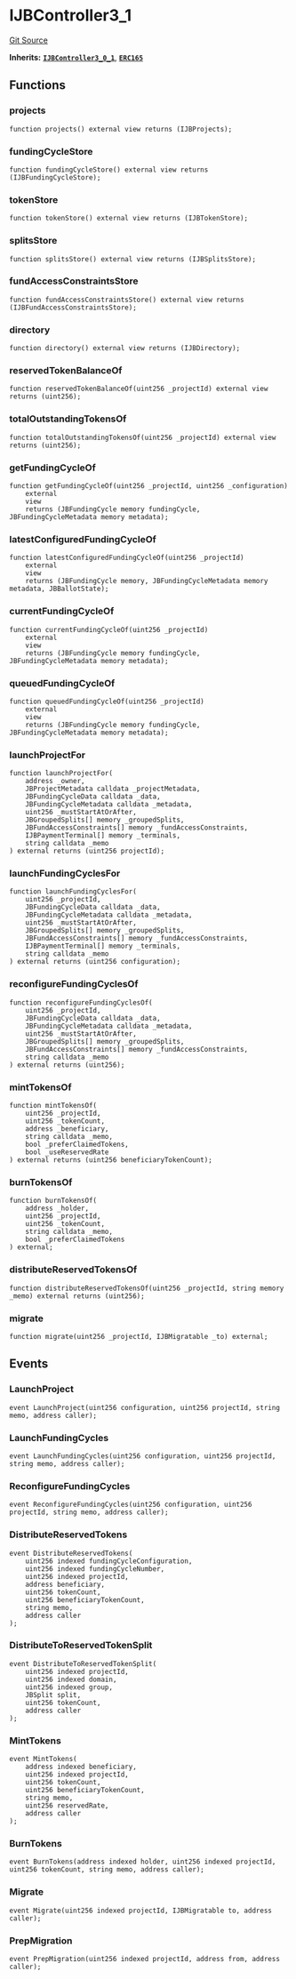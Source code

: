 # IJBController3_1
[Git Source](https://github.com/jbx-protocol/juice-contracts-v3/blob/48fe7091a30761fa42ce394c68aad2fcf639ea53/contracts/interfaces/IJBController3_1.sol)

**Inherits:**
[**`IJBController3_0_1`**](/v4/deprecated/v3/interfaces/ijbcontroller3_0_1/), [**`ERC165`**](https://docs.openzeppelin.com/contracts/4.x/api/utils#ERC165)


## Functions
### projects


```solidity
function projects() external view returns (IJBProjects);
```

### fundingCycleStore


```solidity
function fundingCycleStore() external view returns (IJBFundingCycleStore);
```

### tokenStore


```solidity
function tokenStore() external view returns (IJBTokenStore);
```

### splitsStore


```solidity
function splitsStore() external view returns (IJBSplitsStore);
```

### fundAccessConstraintsStore


```solidity
function fundAccessConstraintsStore() external view returns (IJBFundAccessConstraintsStore);
```

### directory


```solidity
function directory() external view returns (IJBDirectory);
```

### reservedTokenBalanceOf


```solidity
function reservedTokenBalanceOf(uint256 _projectId) external view returns (uint256);
```

### totalOutstandingTokensOf


```solidity
function totalOutstandingTokensOf(uint256 _projectId) external view returns (uint256);
```

### getFundingCycleOf


```solidity
function getFundingCycleOf(uint256 _projectId, uint256 _configuration)
    external
    view
    returns (JBFundingCycle memory fundingCycle, JBFundingCycleMetadata memory metadata);
```

### latestConfiguredFundingCycleOf


```solidity
function latestConfiguredFundingCycleOf(uint256 _projectId)
    external
    view
    returns (JBFundingCycle memory, JBFundingCycleMetadata memory metadata, JBBallotState);
```

### currentFundingCycleOf


```solidity
function currentFundingCycleOf(uint256 _projectId)
    external
    view
    returns (JBFundingCycle memory fundingCycle, JBFundingCycleMetadata memory metadata);
```

### queuedFundingCycleOf


```solidity
function queuedFundingCycleOf(uint256 _projectId)
    external
    view
    returns (JBFundingCycle memory fundingCycle, JBFundingCycleMetadata memory metadata);
```

### launchProjectFor


```solidity
function launchProjectFor(
    address _owner,
    JBProjectMetadata calldata _projectMetadata,
    JBFundingCycleData calldata _data,
    JBFundingCycleMetadata calldata _metadata,
    uint256 _mustStartAtOrAfter,
    JBGroupedSplits[] memory _groupedSplits,
    JBFundAccessConstraints[] memory _fundAccessConstraints,
    IJBPaymentTerminal[] memory _terminals,
    string calldata _memo
) external returns (uint256 projectId);
```

### launchFundingCyclesFor


```solidity
function launchFundingCyclesFor(
    uint256 _projectId,
    JBFundingCycleData calldata _data,
    JBFundingCycleMetadata calldata _metadata,
    uint256 _mustStartAtOrAfter,
    JBGroupedSplits[] memory _groupedSplits,
    JBFundAccessConstraints[] memory _fundAccessConstraints,
    IJBPaymentTerminal[] memory _terminals,
    string calldata _memo
) external returns (uint256 configuration);
```

### reconfigureFundingCyclesOf


```solidity
function reconfigureFundingCyclesOf(
    uint256 _projectId,
    JBFundingCycleData calldata _data,
    JBFundingCycleMetadata calldata _metadata,
    uint256 _mustStartAtOrAfter,
    JBGroupedSplits[] memory _groupedSplits,
    JBFundAccessConstraints[] memory _fundAccessConstraints,
    string calldata _memo
) external returns (uint256);
```

### mintTokensOf


```solidity
function mintTokensOf(
    uint256 _projectId,
    uint256 _tokenCount,
    address _beneficiary,
    string calldata _memo,
    bool _preferClaimedTokens,
    bool _useReservedRate
) external returns (uint256 beneficiaryTokenCount);
```

### burnTokensOf


```solidity
function burnTokensOf(
    address _holder,
    uint256 _projectId,
    uint256 _tokenCount,
    string calldata _memo,
    bool _preferClaimedTokens
) external;
```

### distributeReservedTokensOf


```solidity
function distributeReservedTokensOf(uint256 _projectId, string memory _memo) external returns (uint256);
```

### migrate


```solidity
function migrate(uint256 _projectId, IJBMigratable _to) external;
```

## Events
### LaunchProject

```solidity
event LaunchProject(uint256 configuration, uint256 projectId, string memo, address caller);
```

### LaunchFundingCycles

```solidity
event LaunchFundingCycles(uint256 configuration, uint256 projectId, string memo, address caller);
```

### ReconfigureFundingCycles

```solidity
event ReconfigureFundingCycles(uint256 configuration, uint256 projectId, string memo, address caller);
```

### DistributeReservedTokens

```solidity
event DistributeReservedTokens(
    uint256 indexed fundingCycleConfiguration,
    uint256 indexed fundingCycleNumber,
    uint256 indexed projectId,
    address beneficiary,
    uint256 tokenCount,
    uint256 beneficiaryTokenCount,
    string memo,
    address caller
);
```

### DistributeToReservedTokenSplit

```solidity
event DistributeToReservedTokenSplit(
    uint256 indexed projectId,
    uint256 indexed domain,
    uint256 indexed group,
    JBSplit split,
    uint256 tokenCount,
    address caller
);
```

### MintTokens

```solidity
event MintTokens(
    address indexed beneficiary,
    uint256 indexed projectId,
    uint256 tokenCount,
    uint256 beneficiaryTokenCount,
    string memo,
    uint256 reservedRate,
    address caller
);
```

### BurnTokens

```solidity
event BurnTokens(address indexed holder, uint256 indexed projectId, uint256 tokenCount, string memo, address caller);
```

### Migrate

```solidity
event Migrate(uint256 indexed projectId, IJBMigratable to, address caller);
```

### PrepMigration

```solidity
event PrepMigration(uint256 indexed projectId, address from, address caller);
```

